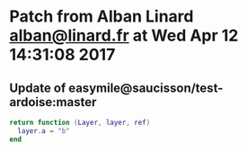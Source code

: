 # Patch from Alban Linard <alban@linard.fr> at Wed Apr 12 14:31:08 2017

## Update of easymile@saucisson/test-ardoise:master

```lua
return function (Layer, layer, ref)
  layer.a = "b"
end
```

